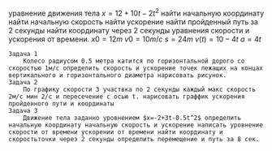 уравнение движения тела
$x=12+10t-2t^2$
	найти начальную координату найти начальную скорость найти ускорение найти пройденный путь за 2 секунды найти координату через 2 секунды уравнения скорости и ускорения от времени.
	$x0 = 12m$ $v0=10m/c$
	$s=24m$
	$v(t)=10-4t$
	$a=4t$

	Задача 1
		Колесо радиусом 0.5 метра катится по горизонтальной дорого со скоростью 1м/с определить скорость и ускорение точек лежащих на концах вертикального и горизонтального диаметра нарисовать рисунок.
	Задача 2
		По графику скорости 3 участвка по 2 секунды каждый макс скорость 2м/с мин 2/с и пересечение с осью t. нарисовать граффик ускорения пройденного пути и координаты
	Задача 3
		Движение тела заданно уровнением $x=-2+3t-0.5t^2$ определить начальную координату начальную скорость и ускорение написать уровнение скорости от времени ускорении от времени найти координату и скоростьточки через 2 секунды определить перемещение и путь за 8 сек.
	

